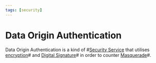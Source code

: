 ```yaml
---
tags: [security]
---
```


# Data Origin Authentication 


Data Origin Authentication is a kind of #[Security Service](202209261050.md)
that utilises [encryption](202209281121.md)# and [Digital Signature](202210040909.md)#
in order to counter [Masquerade](202209262114.md)#.
